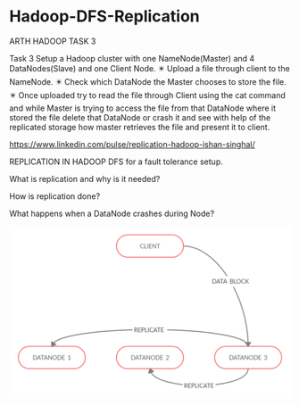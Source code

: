 # Hadoop-DFS-Replication

ARTH HADOOP TASK 3

Task 3 Setup a Hadoop cluster with one NameNode(Master) and 4 DataNodes(Slave) and one Client Node.
✴️ Upload a file through client to the NameNode.
✴️ Check which DataNode the Master chooses to store the file.
✴️ Once uploaded try to read the file through Client using the cat command and while Master is trying to access the file from that DataNode where it stored the file delete that DataNode  or crash it and see with help of the replicated storage how master retrieves the file and present it to client.


https://www.linkedin.com/pulse/replication-hadoop-ishan-singhal/

REPLICATION IN HADOOP DFS for a fault tolerance setup.

What is replication and why is it needed?

How is replication done?

What happens when a DataNode crashes during Node?

![Concept Diagram](https://github.com/IshanSinghal-Arth/Hadoop-DFS-Replication/blob/main/REPLICAS.png)
